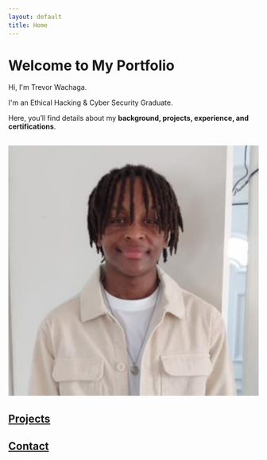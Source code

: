 ```yaml
---
layout: default
title: Home
---
```


# Welcome to My Portfolio

Hi, I'm Trevor Wachaga.

I'm an Ethical Hacking & Cyber Security Graduate.

Here, you’ll find details about my **background, projects, experience, and certifications**.  



## [![About Me](/images/linkedin.jpg)](about.md)
## [Projects](projects.md)
## [Contact](contact.md)

